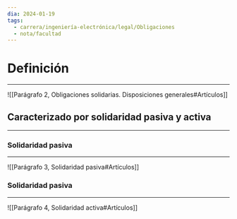 ```yaml
---
dia: 2024-01-19
tags:
  - carrera/ingeniería-electrónica/legal/Obligaciones
  - nota/facultad
---
```

# Definición
---
![[Parágrafo 2, Obligaciones solidarias. Disposiciones generales#Artículos]]

## Caracterizado por solidaridad pasiva y activa
---

### Solidaridad pasiva
---
![[Parágrafo 3, Solidaridad pasiva#Artículos]]

### Solidaridad pasiva
---
![[Parágrafo 4, Solidaridad activa#Artículos]]